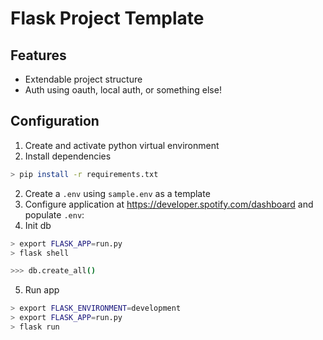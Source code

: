# Flask Project Template

## Features
* Extendable project structure
* Auth using oauth, local auth, or something else!


## Configuration
1. Create and activate python virtual environment
1. Install dependencies

```bash
> pip install -r requirements.txt
```

2. Create a `.env` using `sample.env` as a template
3. Configure application at https://developer.spotify.com/dashboard  and populate `.env`: 
4. Init db

```bash
> export FLASK_APP=run.py
> flask shell

>>> db.create_all()
```

5. Run app
```bash
> export FLASK_ENVIRONMENT=development
> export FLASK_APP=run.py
> flask run
```